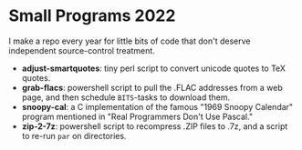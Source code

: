 # Small Programs 2022

I make a repo every year for little bits of code that don't deserve
independent source-control treatment.

- **adjust\-smartquotes**: tiny perl script to convert unicode quotes to TeX quotes.
- **grab\-flacs**: powershell script to pull the .FLAC addresses from a web page, and then schedule `BITS`-tasks to download them. 
- **snoopy\-cal**: a C implementation of the famous "1969 Snoopy Calendar" program mentioned in "Real Programmers Don't Use Pascal."
- **zip\-2\-7z**: powershell script to recompress .ZIP files to .7z, and a script to re-run `par` on directories.

